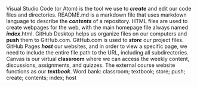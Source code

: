 Visual Studio Code (or Atom) is the tool we use to _**create**_ and edit our code files and directories.
README.md is a markdown file that uses markdown language to describe the ___**contents**___ of a repository.
HTML files are used to create webpages for the web, with the main homepage file always named _____**index**_____.html.
GitHub Desktop helps us organize files on our computers and ____**push**____ them to GitHub.com.
GitHub.com is used to ___**store**___ our project files.
GitHub Pages _____**host**_____ our websites, and in order to view a specific page, we need to include the entire file path to the URL, including all subdirectories.
Canvas is our virtual ____**classroom**____ where we can access the weekly content, discussions, assignments, and quizzes.
The external course website functions as our ___**textbook**___.
Word bank: classroom; textbook; store; push; create; contents; index; host